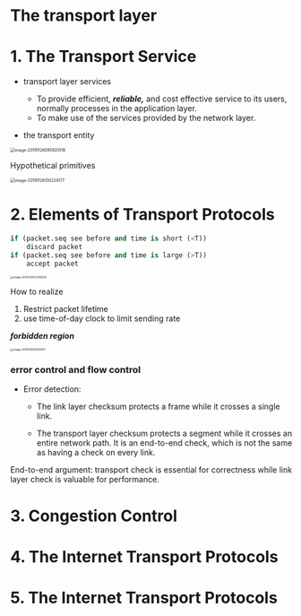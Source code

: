 # The transport layer

# 1. The Transport Service

* transport layer services
  * To provide efficient, ***reliable,*** and cost effective service to its users, normally processes in the application layer.
  * To make use of the services provided by the network layer.

* the transport entity





<img src="/Users/jones/Library/Application Support/typora-user-images/image-20191126095920516.png" alt="image-20191126095920516" style="zoom:50%;" />



Hypothetical primitives

<img src="/Users/jones/Library/Application Support/typora-user-images/image-20191126100224177.png" alt="image-20191126100224177" style="zoom:50%;" />

<br/>

# 2. Elements of Transport Protocols



```python
if (packet.seq see before and time is short (<T))
	discard packet
if (packet.seq see before and time is large (>T))
	accept packet
```

<img src="/Users/jones/Library/Application Support/typora-user-images/image-20191126102346530.png" alt="image-20191126102346530" style="zoom: 33%;" />



How to realize

1. Restrict packet lifetime
2. use time-of-day clock to limit sending rate

***forbidden region***

<img src="/Users/jones/Library/Application Support/typora-user-images/image-20191126102810011.png" alt="image-20191126102810011" style="zoom: 33%;" />





### error control and flow control

* Error detection:

  * The link layer checksum protects a frame while it crosses a single link.

  * The transport layer checksum protects a segment while it crosses an entire network path. It is an end-to-end check, which is not the same as having a check on every link.

End-to-end argument: transport check is essential for correctness while link layer check is valuable for performance.

# 3. Congestion Control

# 4. The Internet Transport Protocols

# 5. The Internet Transport Protocols

# 